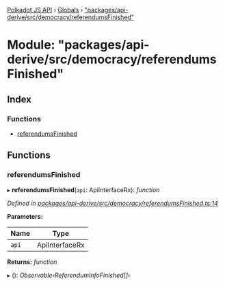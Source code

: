 [Polkadot JS API](../README.md) › [Globals](../globals.md) › ["packages/api-derive/src/democracy/referendumsFinished"](_packages_api_derive_src_democracy_referendumsfinished_.md)

# Module: "packages/api-derive/src/democracy/referendumsFinished"

## Index

### Functions

* [referendumsFinished](_packages_api_derive_src_democracy_referendumsfinished_.md#referendumsfinished)

## Functions

###  referendumsFinished

▸ **referendumsFinished**(`api`: ApiInterfaceRx): *function*

*Defined in [packages/api-derive/src/democracy/referendumsFinished.ts:14](https://github.com/polkadot-js/api/blob/519d9c8fa/packages/api-derive/src/democracy/referendumsFinished.ts#L14)*

**Parameters:**

Name | Type |
------ | ------ |
`api` | ApiInterfaceRx |

**Returns:** *function*

▸ (): *Observable‹ReferendumInfoFinished[]›*
